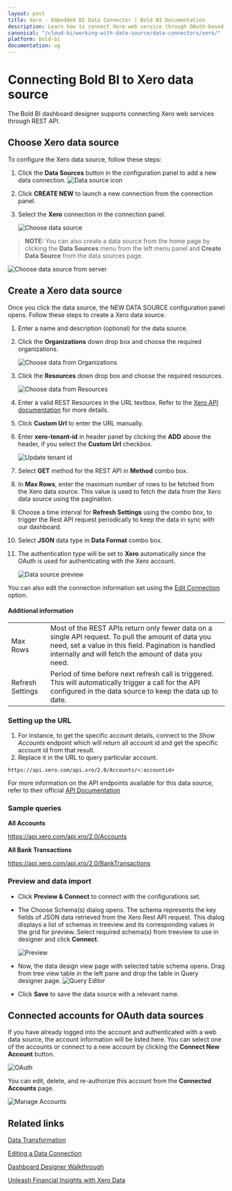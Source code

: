 ```yaml
---
layout: post
title: Xero - Embedded BI Data Connector | Bold BI Documentation
description: Learn how to connect Xero web service through OAuth-based authentication with Bold BI deployed in your server and create data source.
canonical: "/cloud-bi/working-with-data-source/data-connectors/xero/"
platform: bold-bi
documentation: ug
---
```


# Connecting Bold BI to Xero data source
The Bold BI dashboard designer supports connecting Xero web services through REST API. 

## Choose Xero data source
To configure the Xero data source, follow these steps:
1. Click the **Data Sources** button in the configuration panel to add a new data connection.
   ![Data source icon](/static/assets/embedded/working-with-datasource/data-connectors/images/common/DataSourcesIcon.png)

2. Click **CREATE NEW** to launch a new connection from the connection panel.
3. Select the **Xero** connection in the connection panel.

   ![Choose data source](/static/assets/embedded/working-with-datasource/data-connectors/images/Xero/ChooseDS.png)

> **NOTE:** You can also create a data source from the home page by clicking the **Data Sources** menu from the left menu panel and **Create Data Source** from the data sources page.

   ![Choose data source from server](/static/assets/embedded/working-with-datasource/data-connectors/images/Xero/ChooseDS_Server.png)


## Create a Xero data source
Once you click the data source, the NEW DATA SOURCE configuration panel opens. Follow these steps to create a Xero data source.
1. Enter a name and description (optional) for the data source.
2. Click the **Organizations** down drop box and choose the required organizations.

    ![Choose data from Organizations](/static/assets/embedded/working-with-datasource/data-connectors/images/Xero/OrganizationsView.png)

3. Click the **Resources** down drop box and choose the required resources.

    ![Choose data from Resources](/static/assets/embedded/working-with-datasource/data-connectors/images/Xero/ResourcesView.png)

4. Enter a valid REST Resources in the URL textbox. Refer to the [Xero API documentation](https://developer.xero.com/documentation/api/api-overview) for more details.
5. Click **Custom Url** to enter the URL manually.
6. Enter **xero-tenant-id** in header panel by clicking the **ADD** above the header, if you select the **Custom Url** checkbox.

    ![Update tenant id](/static/assets/embedded/working-with-datasource/data-connectors/images/Xero/XeroTenantIdView.png)

7. Select **GET** method for the REST API in **Method** combo box.
8. In **Max Rows**, enter the maximum number of rows to be fetched from the Xero data source. This value is used to fetch the data from the Xero data source using the pagination.
9. Choose a time interval for **Refresh Settings** using the combo box, to trigger the Rest API request periodically to keep the data in sync with our dashboard.  
10. Select **JSON** data type in **Data Format** combo box.
11. The authentication type will be set to **Xero** automatically since the OAuth is used for authenticating with the Xero account.

    ![Data source preview](/static/assets/embedded/working-with-datasource/data-connectors/images/Xero/DataSourcesView.png)

You can also edit the connection information set using the [Edit Connection](/embedded-bi/working-with-data-source/editing-a-data-connection/) option.


#### Additional information
<table width="600">
<tr>
<td>
Max Rows
</td>
<td>
Most of the REST APIs return only fewer data on a single API request. To pull the amount of data you need, set a value in this field.  
Pagination is handled internally and will fetch the amount of data you need.
</td>
</tr>
<tr>
<td>
Refresh Settings
</td>
<td>
Period of time before next refresh call is triggered. This will automatically trigger a call for the API configured in the data source to keep the data up to date.
</td>
</tr>
</table>

### Setting up the URL

1. For instance, to get the specific account details, connect to the <i>Show Accounts</i> endpoint which will return all account id and get the specific account id from that result. 
2. Replace it in the URL to query particular account.

`https://api.xero.com/api.xro/2.0/Accounts/<:accountid>`

For more information on the API endpoints available for this data source, refer to their official [API Documentation](https://developer.xero.com/documentation/api/api-overview)

### Sample queries
**All Accounts**

https://api.xero.com/api.xro/2.0/Accounts

**All Bank Transactions**

https://api.xero.com/api.xro/2.0/BankTransactions


### Preview and data import

* Click **Preview & Connect** to connect with the configurations set.
* The Choose Schema(s) dialog opens. The schema represents the key fields of JSON data retrieved from the Xero Rest API request. This dialog displays a list of schemas in treeview and its corresponding values in the grid for preview. Select required schema(s) from treeview to use in designer and click **Connect**.

   ![Preview](/static/assets/embedded/working-with-datasource/data-connectors/images/common/Preview.png)

* Now, the data design view page with selected table schema opens. Drag from tree view table in the left pane and drop the table in Query designer page.
   ![Query Editor](/static/assets/embedded/working-with-datasource/data-connectors/images/common/QueryEditor.png)

* Click **Save** to save the data source with a relevant name.

## Connected accounts for OAuth data sources
If you have already logged into the account and authenticated with a web data source, the account information will be listed here. You can select one of the accounts or connect to a new account by clicking the **Connect New Account** button.

   ![OAuth](/static/assets/embedded/working-with-datasource/data-connectors/images/Xero/OAuthDS.png)

You can edit, delete, and re-authorize this account from the **Connected Accounts** page.

   ![Manage Accounts](/static/assets/embedded/working-with-datasource/data-connectors/images/Xero/ManageDS.png)

## Related links
[Data Transformation](/embedded-bi/working-with-data-source/transforming-data/joining-table/)

[Editing a Data Connection](/embedded-bi/working-with-data-source/editing-a-data-connection/)   

[Dashboard Designer Walkthrough](/embedded-bi/getting-started/quick-start/)

[Unleash Financial Insights with Xero Data](https://www.boldbi.com/blog/unleash-financial-insights-with-xero-data)

